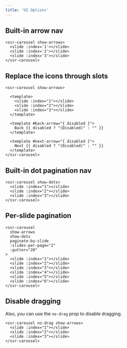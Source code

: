 ```yaml
---
title: 'UI Options'
---
```


## Built-in arrow nav

<demos-ui-arrows></demos-ui-arrows>

```vue
<ssr-carousel show-arrows>
  <slide :index='1'></slide>
  <slide :index='2'></slide>
  <slide :index='3'></slide>
</ssr-carousel>
```

## Replace the icons through slots

<demos-ui-custom-arrows></demos-ui-custom-arrows>

```vue
<ssr-carousel show-arrows>

  <template>
    <slide :index="1"></slide>
    <slide :index="2"></slide>
    <slide :index="3"></slide>
  </template>

  <template #back-arrow="{ disabled }">
    Back {{ disabled ? "(Disabled)" : "" }}
  </template>

  <template #next-arrow="{ disabled }">
    Next {{ disabled ? "(Disabled)" : "" }}
  </template>
</ssr-carousel>
```

## Built-in dot pagination nav

<demos-ui-dots></demos-ui-dots>

```vue
<ssr-carousel show-dots>
  <slide :index="1"></slide>
  <slide :index="2"></slide>
  <slide :index="3"></slide>
</ssr-carousel>
```

## Per-slide pagination

<demos-ui-paginate-by-slide></demos-ui-paginate-by-slide>

```vue
<ssr-carousel
  show-arrows
  show-dots
  paginate-by-slide
  :slides-per-page="2"
  :gutter="20"
>
  <slide :index="1"></slide>
  <slide :index="2"></slide>
  <slide :index="3"></slide>
  <slide :index="4"></slide>
  <slide :index="5"></slide>
  <slide :index="6"></slide>
</ssr-carousel>
```

## Disable dragging

Also, you can use the `no-drag` prop to disable dragging.

<demos-ui-no-drag></demos-ui-no-drag>

```vue
<ssr-carousel no-drag show-arrows>
  <slide :index="1"></slide>
  <slide :index="2"></slide>
  <slide :index="3"></slide>
</ssr-carousel>
```
